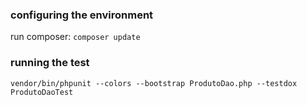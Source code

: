 ### configuring the environment

run composer:
`composer update`

### running the test

`vendor/bin/phpunit --colors --bootstrap ProdutoDao.php --testdox ProdutoDaoTest`


